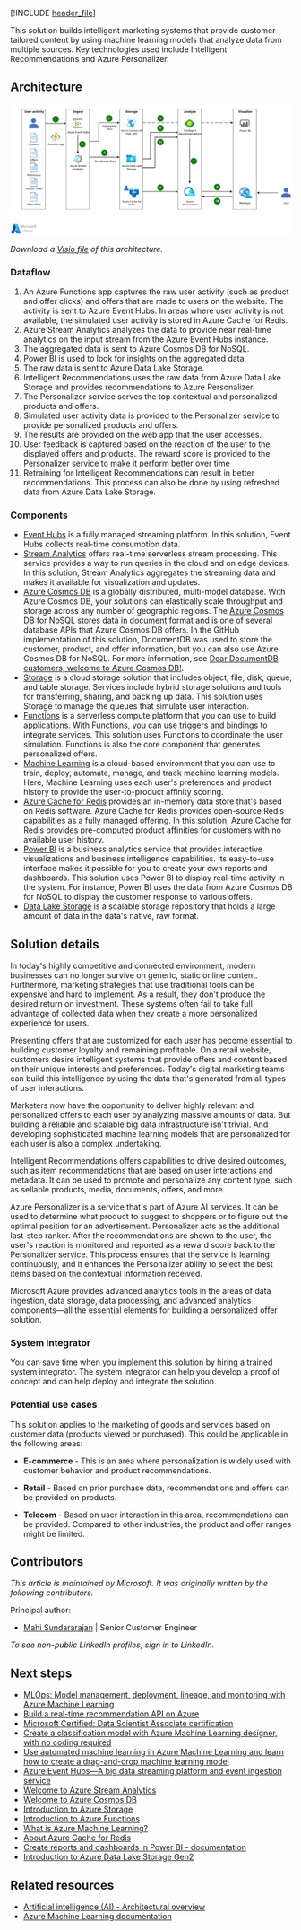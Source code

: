 [!INCLUDE [header_file](../../../includes/sol-idea-header.md)]

This solution builds intelligent marketing systems that provide customer-tailored content by using machine learning models that analyze data from multiple sources. Key technologies used include Intelligent Recommendations and Azure Personalizer.

## Architecture

[ ![Architecture diagram that shows how personalized offers are generated by incorporating product and offer views.](_images/personalized-offers.svg)](_images/personalized-offers.svg#lightbox)

*Download a [Visio file](https://arch-center.azureedge.net/personalized-offers.vsdx) of this architecture.*

### Dataflow

1. An Azure Functions app captures the raw user activity (such as product and offer clicks) and offers that are made to users on the website. The activity is sent to Azure Event Hubs. In areas where user activity is not available, the simulated user activity is stored in Azure Cache for Redis.
1. Azure Stream Analytics analyzes the data to provide near real-time analytics on the input stream from the Azure Event Hubs instance.
1. The aggregated data is sent to Azure Cosmos DB for NoSQL.
1. Power BI is used to look for insights on the aggregated data.
1. The raw data is sent to Azure Data Lake Storage.
1. Intelligent Recommendations uses the raw data from Azure Data Lake Storage and provides recommendations to Azure Personalizer.
1. The Personalizer service serves the top contextual and personalized products and offers.
1. Simulated user activity data is provided to the Personalizer service to provide personalized products and offers.
1. The results are provided on the web app that the user accesses.
1. User feedback is captured based on the reaction of the user to the displayed offers and products. The reward score is provided to the Personalizer service to make it perform better over time
1. Retraining for Intelligent Recommendations can result in better recommendations. This process can also be done by using refreshed data from Azure Data Lake Storage.

### Components

- [Event Hubs](https://azure.microsoft.com/services/event-hubs) is a fully managed streaming platform. In this solution, Event Hubs collects real-time consumption data.
- [Stream Analytics](https://azure.microsoft.com/services/stream-analytics) offers real-time serverless stream processing. This service provides a way to run queries in the cloud and on edge devices. In this solution, Stream Analytics aggregates the streaming data and makes it available for visualization and updates.
- [Azure Cosmos DB](https://azure.microsoft.com/services/cosmos-db) is a globally distributed, multi-model database. With Azure Cosmos DB, your solutions can elastically scale throughput and storage across any number of geographic regions. The [Azure Cosmos DB for NoSQL](/azure/cosmos-db/choose-api#coresql-api) stores data in document format and is one of several database APIs that Azure Cosmos DB offers. In the GitHub implementation of this solution, DocumentDB was used to store the customer, product, and offer information, but you can also use Azure Cosmos DB for NoSQL. For more information, see [Dear DocumentDB customers, welcome to Azure Cosmos DB!](https://azure.microsoft.com/blog/dear-documentdb-customers-welcome-to-azure-cosmos-db).
- [Storage](https://azure.microsoft.com/products/category/storage) is a cloud storage solution that includes object, file, disk, queue, and table storage. Services include hybrid storage solutions and tools for transferring, sharing, and backing up data. This solution uses Storage to manage the queues that simulate user interaction.
- [Functions](https://azure.microsoft.com/services/functions) is a serverless compute platform that you can use to build applications. With Functions, you can use triggers and bindings to integrate services. This solution uses Functions to coordinate the user simulation. Functions is also the core component that generates personalized offers.
- [Machine Learning](https://azure.microsoft.com/services/machine-learning) is a cloud-based environment that you can use to train, deploy, automate, manage, and track machine learning models. Here, Machine Learning uses each user's preferences and product history to provide the user-to-product affinity scoring.
- [Azure Cache for Redis](https://azure.microsoft.com/services/cache) provides an in-memory data store that's based on Redis software. Azure Cache for Redis provides open-source Redis capabilities as a fully managed offering. In this solution, Azure Cache for Redis provides pre-computed product affinities for customers with no available user history.
- [Power BI](https://powerbi.microsoft.com) is a business analytics service that provides interactive visualizations and business intelligence capabilities. Its easy-to-use interface makes it possible for you to create your own reports and dashboards. This solution uses Power BI to display real-time activity in the system. For instance, Power BI uses the data from Azure Cosmos DB for NoSQL to display the customer response to various offers.
- [Data Lake Storage](https://azure.microsoft.com/services/storage/data-lake-storage) is a scalable storage repository that holds a large amount of data in the data's native, raw format.

## Solution details

In today's highly competitive and connected environment, modern businesses can no longer survive on generic, static online content. Furthermore, marketing strategies that use traditional tools can be expensive and hard to implement. As a result, they don't produce the desired return on investment. These systems often fail to take full advantage of collected data when they create a more personalized experience for users.

Presenting offers that are customized for each user has become essential to building customer loyalty and remaining profitable. On a retail website, customers desire intelligent systems that provide offers and content based on their unique interests and preferences. Today's digital marketing teams can build this intelligence by using the data that's generated from all types of user interactions.

Marketers now have the opportunity to deliver highly relevant and personalized offers to each user by analyzing massive amounts of data. But building a reliable and scalable big data infrastructure isn't trivial. And developing sophisticated machine learning models that are personalized for each user is also a complex undertaking.

Intelligent Recommendations offers capabilities to drive desired outcomes, such as item recommendations that are based on user interactions and metadata. It can be used to promote and personalize any content type, such as sellable products, media, documents, offers, and more.

Azure Personalizer is a service that's part of Azure AI services. It can be used to determine what product to suggest to shoppers or to figure out the optimal position for an advertisement. Personalizer acts as the additional last-step ranker. After the recommendations are shown to the user, the user's reaction is monitored and reported as a reward score back to the Personalizer service. This process ensures that the service is learning continuously, and it enhances the Personalizer ability to select the best items based on the contextual information received.

Microsoft Azure provides advanced analytics tools in the areas of data ingestion, data storage, data processing, and advanced analytics components—all the essential elements for building a personalized offer solution.

### System integrator

You can save time when you implement this solution by hiring a trained system integrator. The system integrator can help you develop a proof of concept and can help deploy and integrate the solution.

### Potential use cases

This solution applies to the marketing of goods and services based on customer data (products viewed or purchased). This could be applicable in the following areas:

- **E-commerce** - This is an area where personalization is widely used with customer behavior and product recommendations.

- **Retail** - Based on prior purchase data, recommendations and offers can be provided on products.

- **Telecom** - Based on user interaction in this area, recommendations can be provided. Compared to other industries, the product and offer ranges might be limited.

## Contributors

*This article is maintained by Microsoft. It was originally written by the following contributors.*

Principal author:

- [Mahi Sundararajan](https://www.linkedin.com/in/mahalakshmi-sundararajan-5b013b16) | Senior Customer Engineer

*To see non-public LinkedIn profiles, sign in to LinkedIn.*

## Next steps

- [MLOps: Model management, deployment, lineage, and monitoring with Azure Machine Learning](/azure/machine-learning/concept-model-management-and-deployment)
- [Build a real-time recommendation API on Azure](../../reference-architectures/ai/real-time-recommendation.yml)
- [Microsoft Certified: Data Scientist Associate certification](/certifications/azure-data-scientist)
- [Create a classification model with Azure Machine Learning designer, with no coding required](/training/modules/create-classification-model-azure-machine-learning-designer)
- [Use automated machine learning in Azure Machine Learning and learn how to create a drag-and-drop machine learning model](/training/modules/use-automated-machine-learning)
- [Azure Event Hubs—A big data streaming platform and event ingestion service](/azure/event-hubs/event-hubs-about)
- [Welcome to Azure Stream Analytics](/azure/stream-analytics/stream-analytics-introduction)
- [Welcome to Azure Cosmos DB](/azure/cosmos-db/introduction)
- [Introduction to Azure Storage](/azure/storage/common/storage-introduction)
- [Introduction to Azure Functions](/azure/azure-functions/functions-overview)
- [What is Azure Machine Learning?](/azure/machine-learning/overview-what-is-azure-machine-learning)
- [About Azure Cache for Redis](/azure/azure-cache-for-redis/cache-overview)
- [Create reports and dashboards in Power BI - documentation](/power-bi/create-reports)
- [Introduction to Azure Data Lake Storage Gen2](/azure/storage/blobs/data-lake-storage-introduction)

## Related resources

- [Artificial intelligence (AI) - Architectural overview](../../data-guide/big-data/ai-overview.md)
- [Azure Machine Learning documentation](/azure/machine-learning)

